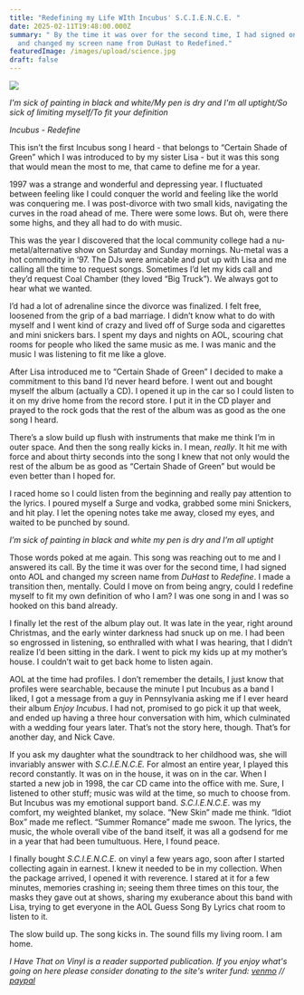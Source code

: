 ```yaml
---
title: "Redefining my Life WIth Incubus' S.C.I.E.N.C.E. "
date: 2025-02-11T19:48:00.000Z
summary: " By the time it was over for the second time, I had signed onto AOL
  and changed my screen name from DuHast to Redefined."
featuredImage: /images/upload/science.jpg
draft: false
---
```

![](/images/upload/science.jpg)

*I'm sick of painting in black and white/My pen is dry and I'm all uptight/So sick of limiting myself/To fit your definition*

*Incubus - Redefine*

This isn’t the first Incubus song I heard - that belongs to “Certain Shade of Green” which I was introduced to by my sister Lisa - but it was this song that would mean the most to me, that came to define me for a year.

1997 was a strange and wonderful and depressing year. I fluctuated between feeling like I could conquer the world and feeling like the world was conquering me. I was post-divorce with two small kids, navigating the curves in the road ahead of me. There were some lows. But oh, were there some highs, and they all had to do with music.

This was the year I discovered that the local community college had a nu-metal/alternative show on Saturday and Sunday mornings. Nu-metal was a hot commodity in ‘97. The DJs were amicable and put up with Lisa and me calling all the time to request songs. Sometimes I’d let my kids call and they’d request Coal Chamber (they loved “Big Truck”). We always got to hear what we wanted.

I’d had a lot of adrenaline since the divorce was finalized. I felt free, loosened from the grip of a bad marriage. I didn’t know what to do with myself and I went kind of crazy and lived off of Surge soda and cigarettes and mini snickers bars. I spent my days and nights on AOL, scouring chat rooms for people who liked the same music as me. I was manic and the music I was listening to fit me like a glove.

After Lisa introduced me to “Certain Shade of Green” I decided to make a commitment to this band I’d never heard before. I went out and bought myself the album (actually a CD). I opened it up in the car so I could listen to it on my drive home from the record store. I put it in the CD player and prayed to the rock gods that the rest of the album was as good as the one song I heard.

There’s a slow build up flush with instruments that make me think I’m in outer space. And then the song really kicks in. I mean, *really*. It hit me with force and about thirty seconds into the song I knew that not only would the rest of the album be as good as “Certain Shade of Green” but would be even better than I hoped for.

I raced home so I could listen from the beginning and really pay attention to the lyrics. I poured myself a Surge and vodka, grabbed some mini Snickers, and hit play. I let the opening notes take me away, closed my eyes, and waited to be punched by sound.

*I’m sick of painting in black and white
my pen is dry and I’m all uptight*

Those words poked at me again. This song was reaching out to me and I answered its call. By the time it was over for the second time, I had signed onto AOL and changed my screen name from *DuHast* to *Redefine*. I made a transition then, mentally. Could I move on from being angry, could I redefine myself to fit my own definition of who I am? I was one song in and I was so hooked on this band already.

I finally let the rest of the album play out. It was late in the year, right around Christmas, and the early winter darkness had snuck up on me. I had been so engrossed in listening, so enthralled with what I was hearing, that I didn’t realize I’d been sitting in the dark. I went to pick my kids up at my mother’s house. I couldn’t wait to get back home to listen again.

AOL at the time had profiles. I don’t remember the details, I just know that profiles were searchable, because the minute I put Incubus as a band I liked, I got a message from a guy in Pennsylvania asking me if I ever heard their album *Enjoy Incubus*. I had not, promised to go pick it up that week, and ended up having a three hour conversation with him, which culminated with a wedding four years later. That’s not the story here, though. That’s for another day, and Nick Cave.

If you ask my daughter what the soundtrack to her childhood was, she will invariably answer with *S.C.I.E.N.C.E.* For almost an entire year, I played this record constantly. It was on in the house, it was on in the car. When I started a new job in 1998, the car CD came into the office with me. Sure, I listened to other stuff; music was wild at the time, so much to choose from. But Incubus was my emotional support band. *S.C.I.E.N.C.E*. was my comfort, my weighted blanket, my solace. “New Skin” made me think. “Idiot Box” made me reflect. “Summer Romance” made me swoon. The lyrics, the music, the whole overall vibe of the band itself, it was all a godsend for me in a year that had been tumultuous. Here, I found peace.

I finally bought *S.C.I.E.N.C.E.* on vinyl a few years ago, soon after I started collecting again in earnest. I knew it needed to be in my collection. When the package arrived, I opened it with reverence. I stared at it for a few minutes, memories crashing in; seeing them three times on this tour, the masks they gave out at shows, sharing my exuberance about this band with Lisa, trying to get everyone in the AOL Guess Song By Lyrics chat room to listen to it.

The slow build up. The song kicks in. The sound fills my living room. I am home.

*I Have That on Vinyl is a reader supported publication. If you enjoy what's going on here please consider donating to the site's writer fund: [venmo](https://account.venmo.com/u/Michele-Catalano2659) // [paypal](https://www.paypal.com/paypalme/goingitaloneny?country.x=US&locale.x=en_US)*
